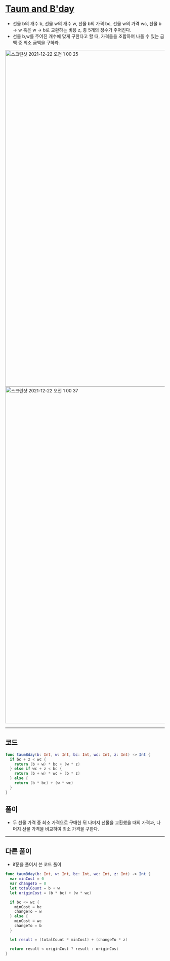 # [Taum and B'day](https://www.hackerrank.com/challenges/taum-and-bday/problem?isFullScreen=true)
- 선물 b의 개수 b, 선물 w의 개수 w, 선물 b의 가격 bc, 선물 w의 가격 wc, 선물 b -> w 혹은 w -> b로 교환하는 비용 z, 총 5개의 정수가 주어진다.
- 선물 b,w를 주어진 개수에 맞게 구한다고 할 때, 가격들을 조합하여 나올 수 있는 금액 중 최소 금액을 구하라.

<img width="1061" alt="스크린샷 2021-12-22 오전 1 00 25" src="https://user-images.githubusercontent.com/59811450/146960690-91bfa5d7-5517-4c48-850b-badd6e76087f.png">
<img width="1061" alt="스크린샷 2021-12-22 오전 1 00 37" src="https://user-images.githubusercontent.com/59811450/146960720-07cd691c-7579-4159-9bf5-178ee7144298.png">

***

## 코드

```swift
func taumBday(b: Int, w: Int, bc: Int, wc: Int, z: Int) -> Int {
  if bc + z < wc {
    return (b + w) * bc + (w * z)
  } else if wc + z < bc {
    return (b + w) * wc + (b * z)
  } else {
    return (b * bc) + (w * wc)
  }
}
```

## 풀이
- 두 선물 가격 중 최소 가격으로 구매한 뒤 나머지 선물을 교환했을 때의 가격과, 나머지 선물 가격을 비교하여 최소 가격을 구한다.

***

## 다른 풀이
- if문을 풀어서 쓴 코드 풀이

```swift
func taumBday(b: Int, w: Int, bc: Int, wc: Int, z: Int) -> Int {
  var minCost = 0
  var changeTo = 0
  let totalCount = b + w
  let originCost = (b * bc) + (w * wc)

  if bc <= wc {
    minCost = bc
    changeTo = w
  } else {
    minCost = wc
    changeTo = b
  }

  let result = (totalCount * minCost) + (changeTo * z)

  return result < originCost ? result : originCost
}
```
